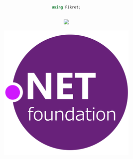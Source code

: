 <div align="center">

```cs
using Fikret;
```
</div>
<br>
<div align="center"><a href="https://github.com/fikret0/"><img src="https://github-readme-stats.vercel.app/api?username=fikret0"></img></a></div>
<br>
<div align="center"><a href="https://dotnetfoundation.org/"><img src="dotnet.svg" height="400" width="400"></img></a></div>
